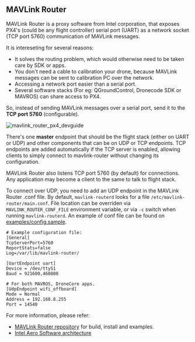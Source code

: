 ## MAVLink Router ##

MAVLink Router is a proxy software from Intel corporation, that exposes PX4's (could be any flight controller) serial port (UART) as a network socket (TCP port 5760) communication of MAVLink messages.

It is intereseting for several reasons:
- It solves the routing problem, which would otherwise need to be taken care by SDK or apps.
- You don't need a cable to calibration your drone, because MAVLink messages can be sent to calibration PC over the network.
- Accessing a network port easier than a serial port.
- Several software stacks (For eg: QGroundControl, Dronecode SDK or MAVROS) can share access to PX4.

So, instead of sending MAVLink messages over a serial port, send it to the **TCP port 5760** (configurable).

![mavlink_router_px4_devguide](https://user-images.githubusercontent.com/26615772/38861319-e8f33afe-424f-11e8-83bd-4fb209769bee.png)

There's one **master** endpoint that should be the flight stack (either on UART or UDP) and other components that can be on UDP or TCP endpoints. TCP endpoints are added automatically if the TCP server is enabled, allowing clients to simply connect to mavlink-router without changing its configuration.

MAVLink Router also listens TCP port 5760 (by default) for connections. Any application may become a client to the same to talk to flight stack.

To connect over UDP, you need to add an UDP endpoint in the MAVLink Router .conf file. By default, `mavlink-routerd` looks for a file `/etc/mavlink-router/main.conf`. File location can be overriden via `MAVLINK_ROUTER_CONF_FILE` environment variable, or via `-c`  switch when running `mavlink-routerd`. An example of conf file can be found on [examples/config.sample](https://github.com/intel/mavlink-router/blob/master/examples/config.sample).

```
# Example configuration file:
[General]
TcpServerPort=5760
ReportStats=false
Log=/var/lib/mavlink-router/

[UartEndpoint uart]
Device = /dev/ttyS1
Baud = 921600,460800

# For both MAVROS, DroneCore apps.
[UdpEndpoint wifi_offboard]
Mode = Normal
Address = 192.168.8.255
Port = 14540
```

For more information, please refer:
- [MAVLink Router repository](https://github.com/intel/mavlink-router) for build, install and examples.
- [Intel Aero Software architecture](https://github.com/intel-aero/Documents/blob/master/course/pdf/B4%20-%20Autonomous%20Drone%20Engineer%20-%20Architecture%20-%20Software%20Architecture.pdf) 
